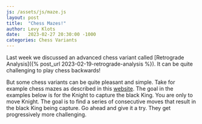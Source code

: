 ```yaml
---
js: /assets/js/maze.js
layout: post
title:  "Chess Mazes!"
author: Levy Klots
date:   2023-02-27 20:30:00 -1000
categories: Chess Variants
---
```


Last week we discussed an advanced chess variant called [Retrograde Analysis]({% post_url 2023-02-19-retrograde-analysis %}). It can be quite challenging to play chess backwards!

But some chess variants can be quite pleasant and simple. Take for example chess mazes as described in this [website](https://www.danheisman.com/chess-exercises.html). The goal in the examples below is for the Knight to capture the black King. You are only to move Knight. The goal is to find a series of consecutive moves that result in the black King being capture. Go ahead and give it a try. They get progressively more challenging.


<div id="board1" style="width: 400px; margin: 30px"></div>
<div id="board2" style="width: 400px; margin: 30px"></div>
<div id="board3" style="width: 400px; margin: 30px"></div>
<div id="board4" style="width: 400px; margin: 30px"></div>